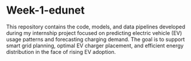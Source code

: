 # Week-1-edunet
This repository contains the code, models, and data pipelines developed during my internship project focused on predicting electric vehicle (EV) usage patterns and forecasting charging demand. The goal is to support smart grid planning, optimal EV charger placement, and efficient energy distribution in the face of rising EV adoption.
